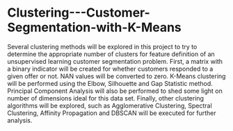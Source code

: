 # Clustering---Customer-Segmentation-with-K-Means

Several clustering methods will be explored in this project to try to determine the appropriate number of clusters for feature definition of an unsupervised learning customer segmentation problem.  First, a matrix with a binary indicator will be created for whether customers responded to a given offer or not.  NAN values will be converted to zero.  K-Means clustering will be performed using the Elbow, Silhouette and Gap Statistic method.  Principal Component Analysis will also be performed to shed some light on number of dimensions ideal for this data set.  Finally, other clustering algorithms will be explored, such as Agglomerative Clustering, Spectral Clustering, Affinity Propagation and DBSCAN will be executed for further analysis.
